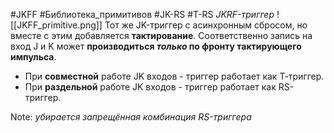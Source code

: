 #JKFF #Библиотека_примитивов #JK-RS #T-RS 
*JKRF-триггер*
![[JKFF_primitive.png]]
Тот же JK-триггер с асинхронным сбросом, но вместе с этим добавляется **тактирование**. Соответственно запись на вход J и K может **производиться _только_ по фронту тактирующего импульса**.

- При **совместной** работе JK входов - триггер работает как Т-триггер.
- При **раздельной** работе JK входов - триггер работает как RS-триггер.

Note: *убирается запрещённая комбинация RS-триггера*



